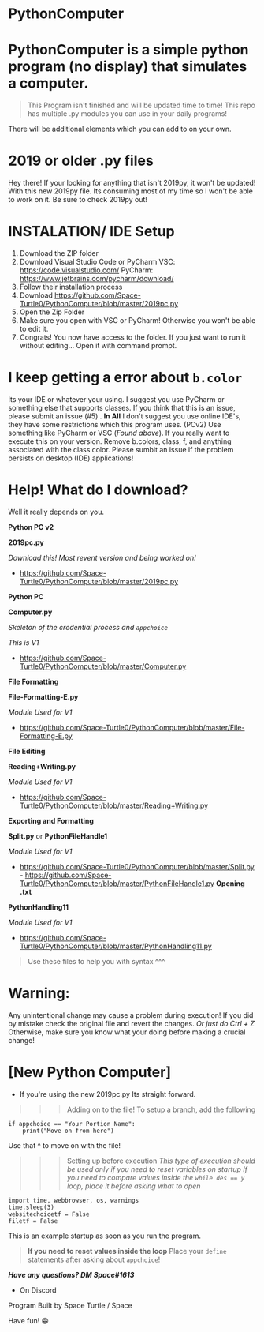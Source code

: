 # PythonComputer
# PythonComputer is a simple python program (no display) that simulates a computer. 
>This Program isn't finished and will be updated time to time!
This repo has multiple .py modules you can use in your daily programs!

There will be additional elements which you can add to on your own. 
# 2019 or older .py files
Hey there! If your looking for anything that isn't 2019py, it won't be updated!
With this new 2019py file. Its consuming most of my time so I won't be able to work on it. 
Be sure to check 2019py out!

# INSTALATION/ IDE Setup
1) Download the ZIP folder
2) Download Visual Studio Code or PyCharm
VSC: https://code.visualstudio.com/
PyCharm: https://www.jetbrains.com/pycharm/download/
3) Follow their installation process
4) Download https://github.com/Space-Turtle0/PythonComputer/blob/master/2019pc.py
5) Open the Zip Folder
6) Make sure you open with VSC or PyCharm! Otherwise you won't be able to edit it.
7) Congrats! You now have access to the folder.
If you just want to run it without editing...
Open it with command prompt.

# I keep getting a error about `b.color`
Its your IDE or whatever your using. I suggest you use PyCharm or something else that supports classes. If you think that this is an issue, please submit an issue (#5) . 
**In All**
I don't suggest you use online IDE's, they have some restrictions which this program uses. (PCv2) Use something like PyCharm or VSC (*Found above*). If you really want to execute this on your version. Remove b.colors, class, f, and anything associated with the class color. Please sumbit an issue if the problem persists on desktop (IDE) applications!

# Help! What do I download?

Well it really depends on you.

**Python PC v2**

**2019pc.py**

*Download this! Most revent version and being worked on!*

- https://github.com/Space-Turtle0/PythonComputer/blob/master/2019pc.py

**Python PC**

**Computer.py**

*Skeleton of the credential process and `appchoice`*

*This is V1*

- https://github.com/Space-Turtle0/PythonComputer/blob/master/Computer.py

**File Formatting**

**File-Formatting-E.py**

*Module Used for V1*

- https://github.com/Space-Turtle0/PythonComputer/blob/master/File-Formatting-E.py

**File Editing**

**Reading+Writing.py**

*Module Used for V1*

- https://github.com/Space-Turtle0/PythonComputer/blob/master/Reading+Writing.py

**Exporting and Formatting**

**Split.py** or **PythonFileHandle1**

*Module Used for V1*

- https://github.com/Space-Turtle0/PythonComputer/blob/master/Split.py
       - https://github.com/Space-Turtle0/PythonComputer/blob/master/PythonFileHandle1.py
**Opening .txt**

**PythonHandling11**

*Module Used for V1*

- https://github.com/Space-Turtle0/PythonComputer/blob/master/PythonHandling11.py
>Use these files to help you with syntax ^^^



# Warning:
Any unintentional change may cause a problem during execution! 
If you did by mistake check the original file and revert the changes.
*Or just do Ctrl + Z*
Otherwise, make sure you know what your doing before making a crucial change!

# [New Python Computer]
- If you're using the new 2019pc.py
Its straight forward. 
>>> Adding on to the file!
To setup a branch, add the following
```
if appchoice == "Your Portion Name":
    print("Move on from here")
```
Use that ^ to move on with the file!

>>> Setting up before execution
*This type of execution should be used only if you need to reset variables on startup*
*If you need to compare values inside the `while des == y` loop, place it before asking what to open*

```
import time, webbrowser, os, warnings
time.sleep(3)
websitechoicetf = False
filetf = False
```
This is an example startup as soon as you run the program.

> **If you need to reset values inside the loop**
Place your `define` statements after asking about `appchoice`!

***Have any questions? DM Space#1613*** 
- On Discord

Program Built by Space Turtle / Space

Have fun! 😁
